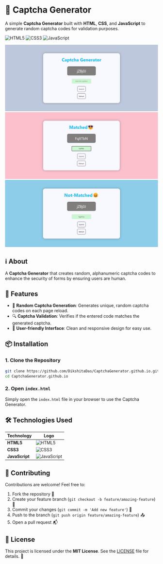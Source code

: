 # 🔐 Captcha Generator

A simple **Captcha Generator** built with **HTML**, **CSS**, and **JavaScript** to generate random captcha codes for validation purposes.

![HTML5](https://img.shields.io/badge/HTML5-%23E34F26.svg?&style=flat&logo=html5&logoColor=white)
![CSS3](https://img.shields.io/badge/CSS3-%231572B6.svg?&style=flat&logo=css3&logoColor=white)
![JavaScript](https://img.shields.io/badge/JavaScript-%23F7DF1E.svg?&style=flat&logo=javascript&logoColor=black)

<img src="https://github.com/DikshitaDas/CaptchaGenerator.github.io/blob/main/game%20board/Screenshot%202024-10-19%20122227.png" width="800" >

<img src="https://github.com/DikshitaDas/CaptchaGenerator.github.io/blob/main/game%20board/Screenshot%202024-10-19%20120018.png" width="800" >

<img src="https://github.com/DikshitaDas/CaptchaGenerator.github.io/blob/main/game%20board/Screenshot%202024-10-19%20122252.png" width="800" >



## ℹ️ About

A **Captcha Generator** that creates random, alphanumeric captcha codes to enhance the security of forms by ensuring users are human.

## 🚀 Features

- 🔄 **Random Captcha Generation**: Generates unique, random captcha codes on each page reload.
- 🔍 **Captcha Validation**: Verifies if the entered code matches the generated captcha.
- 🎨 **User-friendly Interface**: Clean and responsive design for easy use.

## 📦 Installation

### 1. Clone the Repository
```bash
git clone https://github.com/DikshitaDas/CaptchaGenerator.github.io.git
cd CaptchaGenerator.github.io
```

### 2. Open `index.html`
Simply open the `index.html` file in your browser to use the Captcha Generator.

## 🛠 Technologies Used

| Technology  | Logo |
|-------------|------|
| **HTML5**   | ![HTML5](https://img.shields.io/badge/HTML5-%23E34F26.svg?&style=flat&logo=html5&logoColor=white) |
| **CSS3**    | ![CSS3](https://img.shields.io/badge/CSS3-%231572B6.svg?&style=flat&logo=css3&logoColor=white) |
| **JavaScript** | ![JavaScript](https://img.shields.io/badge/JavaScript-%23F7DF1E.svg?&style=flat&logo=javascript&logoColor=black) |

## 🤝 Contributing

Contributions are welcome! Feel free to:

1. Fork the repository 🍴
2. Create your feature branch (`git checkout -b feature/amazing-feature`) 🚧
3. Commit your changes (`git commit -m 'Add new feature'`) 📝
4. Push to the branch (`git push origin feature/amazing-feature`) 📤
5. Open a pull request 📬

## 📄 License

This project is licensed under the **MIT License**. See the [LICENSE](LICENSE) file for details. 📃

